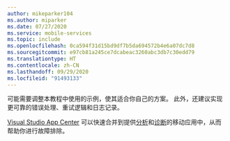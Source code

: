 ```yaml
---
author: mikeparker104
ms.author: miparker
ms.date: 07/27/2020
ms.service: mobile-services
ms.topic: include
ms.openlocfilehash: 0ca594f31d15bd9df7b5da694572b4e6a07dc7d8
ms.sourcegitcommit: e97cb81a245ce7dcabeac3260abc3db7c30edd79
ms.translationtype: HT
ms.contentlocale: zh-CN
ms.lasthandoff: 09/29/2020
ms.locfileid: "91493133"
---
```

可能需要调整本教程中使用的示例，使其适合你自己的方案。 此外，还建议实现更可靠的错误处理、重试逻辑和日志记录。 

[Visual Studio App Center](https://appcenter.ms) 可以快速合并到提供[分析](/appcenter/analytics)和[诊断](/appcenter/diagnostics/)的移动应用中，从而帮助你进行故障排除。